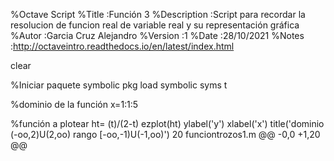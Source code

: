 %Octave Script
%Title            :Función 3 
%Description      :Script para recordar la resolucion de funcion real de variable real y su representación gráfica  
%Autor            :Garcia Cruz Alejandro
%Version          :1
%Date             :28/10/2021
%Notes            :http://octaveintro.readthedocs.io/en/latest/index.html

clear 

%Iniciar paquete symbolic
pkg load symbolic 
syms t

%dominio de la función
x=1:1:5

%función a plotear 
ht= (t)/(2-t)
ezplot(ht)
ylabel('y')
xlabel('x')
title('dominio (-oo,2)U(2,oo) rango [-oo,-1)U(-1,oo)') 
 20  funciontrozos1.m 
@@ -0,0 +1,20 @@

